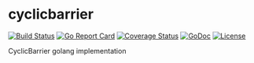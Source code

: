 cyclicbarrier
=============
[![Build Status](https://travis-ci.org/marusama/cyclicbarrier.svg?branch=master)](https://travis-ci.org/marusama/cyclicbarrier)
[![Go Report Card](https://goreportcard.com/badge/github.com/marusama/cyclicbarrier)](https://goreportcard.com/report/github.com/marusama/cyclicbarrier)
[![Coverage Status](https://coveralls.io/repos/github/marusama/cyclicbarrier/badge.svg?branch=master)](https://coveralls.io/github/marusama/cyclicbarrier?branch=master)
[![GoDoc](https://godoc.org/github.com/marusama/cyclicbarrier?status.svg)](https://godoc.org/github.com/marusama/cyclicbarrier)
[![License](https://img.shields.io/github/license/mashape/apistatus.svg?maxAge=2592000)](LICENSE)

CyclicBarrier golang implementation
